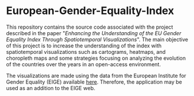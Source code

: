 # European-Gender-Equality-Index

This repository contains the source code associated with the project described in the paper "*Enhancing the Understanding of the EU Gender Equality Index Through Spatiotemporal Visualizations*". The main objective of this project is to increase the understanding of the index with spatiotemporal visualizations such as cartograms, heatmaps, and choropleth maps and some strategies focusing on analyzing the evolution of the countries over the years in an open-access environment. 

The visualizations are made using the data from the European Institute for Gender Equality (EIGE) available [here](https://eige.europa.eu/gender-equality-index/2022). Therefore, the application may be used as an addition to the EIGE web.
